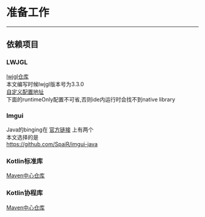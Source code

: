 # 准备工作

---
## 依赖项目 
### LWJGL
[lwjgl仓库](https://github.com/LWJGL/lwjgl3)    
本文编写时候lwjgl版本号为3.3.0  
[自定义配置地址](https://www.lwjgl.org/customize)   
下面的runtimeOnly配置不可省,否则ide内运行时会找不到native library
### Imgui
Java的binging在
[官方链接](https://github.com/ocornut/imgui/wiki/Bindings)
上有两个  
本文选择的是   
https://github.com/SpaiR/imgui-java
### Kotlin标准库
[Maven中心仓库](https://mvnrepository.com/artifact/org.jetbrains.kotlin/kotlin-stdlib)
### Kotlin协程库
[Maven中心仓库](https://mvnrepository.com/artifact/org.jetbrains.kotlinx/kotlinx-coroutines-core
)